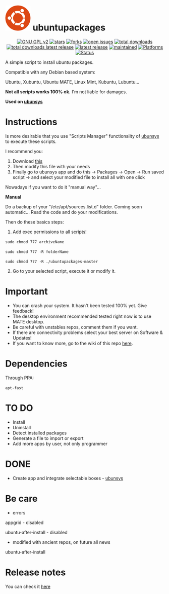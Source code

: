 <img src="https://raw.githubusercontent.com/adgellida/ubuntupackages/master/logo.png" width="80"> ubuntupackages
=============================================

<p align="center">
    <a href="https://www.gnu.org/licenses/gpl-2.0.en.html" target="_blank"><img src="https://img.shields.io/badge/license-GPLv2-blue.svg" alt="GNU GPL v2"></a>
    <a href="https://github.com/adgellida/ubuntupackages/stargazers" target="_blank"><img src="https://img.shields.io/github/stars/adgellida/ubuntupackages.svg" alt="stars"></a>
    <a href="https://github.com/adgellida/ubuntupackages/network" target="_blank"><img src="https://img.shields.io/github/forks/adgellida/ubuntupackages.svg" alt="forks"></a>
    <a href="https://github.com/adgellida/ubuntupackages/issues?q=is%3Aopen" target="_blank"><img src="https://img.shields.io/github/issues/adgellida/ubuntupackages.svg" alt="open issues"></a>
    <a href="https://github.com/adgellida/ubuntupackages/releases/latest" target="_blank"><img src="https://img.shields.io/github/downloads/adgellida/ubuntupackages/total.svg" alt="total downloads"></a>
    <a href="https://github.com/adgellida/ubuntupackages/releases/latest" target="_blank"><img src="https://img.shields.io/github/downloads/adgellida/ubuntupackages/v2017.09.09/total.svg" alt="total downloads latest release"></a>
    <a href="https://github.com/adgellida/ubuntupackages/releases/latest" target="_blank"><img src="https://img.shields.io/badge/latest release-no releases-blue.svg" alt="latest release"></a>
    <a href="https://github.com/adgellida/ubuntupackages/commits/master" target="_blank"><img src="https://img.shields.io/maintenance/yes/2017.svg" alt="maintained"></a>
    <a href="https://github.com/adgellida/ubuntupackages/releases"><img src="https://img.shields.io/badge/platform-Linux-lightgrey.svg" alt="Platforms"></a>
    <a href="https://github.com/adgellida/ubuntupackages/releases"><img src="https://img.shields.io/badge/status-alpha-orange.svg" alt="Status"></a>
</p>

A simple script to install ubuntu packages.

Compatible with any Debian based system:

Ubuntu, Xubuntu, Ubuntu MATE, Linux Mint, Kubuntu, Lubuntu...

**Not all scripts works 100% ok.** I'm not liable for damages.

**Used on [ubunsys](https://github.com/adgellida/ubunsys)**

Instructions
=============================================

Is more desirable that you use "Scripts Manager" functionality of [ubunsys](https://github.com/adgellida/ubunsys) to execute these scripts.

I recommend you:

1. Download [this](https://github.com/adgellida/ubuntupackages/blob/master/packages%20to%20install/packagesToInstall_20211016.list)
2. Then modify this file with your needs
3. Finally go to ubunsys app and do this -> Packages -> Open -> Run saved script -> and select your modified file to install all with one click

Nowadays if you want to do it "manual way"...

**Manual**

Do a backup of your "/etc/apt/sources.list.d" folder. Coming soon automatic...
Read the code and do your modifications.

Then do these basics steps:

1. Add exec permissions to all scripts!

`sudo chmod 777 archiveName`

`sudo chmod 777 -R folderName`

`sudo chmod 777 -R ./ubuntupackages-master`

2. Go to your selected script, execute it or modify it.

Important
=============================================

* You can crash your system. It hasn't been tested 100% yet. Give feedback!
* The desktop environment recommended tested right now is to use MATE desktop.
* Be careful with unstables repos, comment them if you want.
* If there are connectivity problems select your best server on Software & Updates!
* If you want to know more, go to the wiki of this repo [here](https://github.com/adgellida/ubuntupackages/wiki).

Dependencies
=============================================

Through PPA:

`apt-fast`

TO DO
=============================================

* Install
* Uninstall
* Detect installed packages
* Generate a file to import or export
* Add more apps by user, not only programmer

DONE
=============================================

* Create app and integrate selectable boxes - [ubunsys](https://github.com/adgellida/ubunsys)

Be care
=============================================

* errors

appgrid - disabled

ubuntu-after-install - disabled

* modified with ancient repos, on future all news

ubuntu-after-install

Release notes
=============================================

You can check it [here](https://github.com/adgellida/ubuntupackages/releases)
